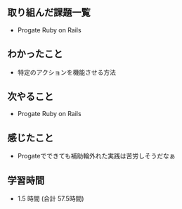 ## 取り組んだ課題一覧
- Progate Ruby on Rails
## わかったこと
- 特定のアクションを機能させる方法
## 次やること
- Progate Ruby on Rails 
## 感じたこと
- Progateでできても補助輪外れた実践は苦労しそうだなぁ
## 学習時間
- 1.5 時間 (合計 57.5時間)
